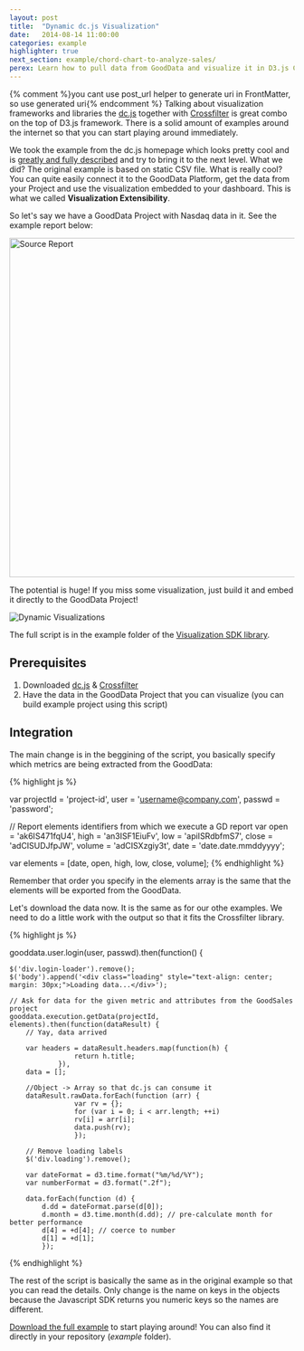 ```yaml
---
layout: post
title:  "Dynamic dc.js Visualization"
date:   2014-08-14 11:00:00
categories: example
highlighter: true
next_section: example/chord-chart-to-analyze-sales/
perex: Learn how to pull data from GoodData and visualize it in D3.js Chord chart
---
```

{% comment %}you cant use post_url helper to generate uri in FrontMatter, so use generated uri{% endcomment %}
Talking about visualization frameworks and libraries the [dc.js](http://dc-js.github.io/dc.js/) together with [Crossfilter](https://github.com/square/crossfilter/wiki/API-Reference) is great combo on the top of D3.js framework. There is a solid amount of examples around the internet so that you can start playing around immediately.

We took the example from the dc.js homepage which looks pretty cool and is [greatly and fully described](http://dc-js.github.io/dc.js/docs/stock.html) and try to bring it to the next level. What we did? The original example is based on static CSV file. What is really cool? You can quite easily connect it to the GoodData Platform, get the data from your Project and use the visualization embedded to your dashboard. This is what we called **Visualization Extensibility**.

So let's say we have a GoodData Project with Nasdaq data in it. See the example report below:

<img src="{{ site.url }}/images/posts/source-report.png" alt="Source Report" width="600px" />

The potential is huge! If you miss some visualization, just build it and embed it directly to the GoodData Project!

<img src="{{ site.url }}/images/posts/dc-js-example.png" alt="Dynamic Visualizations" />

The full script is in the example folder of the [Visualization SDK library](https://github.com/gooddata/gooddata-js).

## Prerequisites

1. Downloaded [dc.js](http://dc-js.github.io/dc.js/) & [Crossfilter](https://github.com/square/crossfilter/wiki/API-Reference)
1. Have the data in the GoodData Project that you can visualize (you can build example project using this script)

## Integration

The main change is in the beggining of the script, you basically specify which metrics are being extracted from the GoodData:

{% highlight js %}

var projectId = 'project-id',
    user = 'username@company.com',
	passwd = 'password';

// Report elements identifiers from which we execute a GD report
var open = 'ak6IS471fqU4',
	high = 'an3ISF1EiuFv',
	low = 'apiISRdbfmS7',
	close = 'adCISUDJfpJW',
    volume = 'adCISXzgiy3t',
    date = 'date.date.mmddyyyy';

var elements = [date, open, high, low, close, volume];
{% endhighlight %}

Remember that order you specify in the elements array is the same that the elements will be exported from the GoodData.

Let's download the data now. It is the same as for our othe examples. We need to do a little work with the output so that it fits the Crossfilter library.

{% highlight js %}

gooddata.user.login(user, passwd).then(function() {

    $('div.login-loader').remove();
    $('body').append('<div class="loading" style="text-align: center; margin: 30px;">Loading data...</div>');

    // Ask for data for the given metric and attributes from the GoodSales project
    gooddata.execution.getData(projectId, elements).then(function(dataResult) {
        // Yay, data arrived

        var headers = dataResult.headers.map(function(h) {
                    return h.title;
                }),
		data = [];

		//Object -> Array so that dc.js can consume it
		dataResult.rawData.forEach(function (arr) {
					var rv = {};
					for	(var i = 0; i < arr.length; ++i)
					rv[i] = arr[i];
					data.push(rv);
					});

		// Remove loading labels
        $('div.loading').remove();

		var dateFormat = d3.time.format("%m/%d/%Y");
		var numberFormat = d3.format(".2f");

		data.forEach(function (d) {
    		d.dd = dateFormat.parse(d[0]);
    		d.month = d3.time.month(d.dd); // pre-calculate month for better performance
    		d[4] = +d[4]; // coerce to number
    		d[1] = +d[1];
    		});

{% endhighlight %}

The rest of the script is basically the same as in the original example so that you can read the details. Only change is the name on keys in the objects because the Javascript SDK returns you numeric keys so the names are different.

[Download the full example](https://github.com/gooddata/gooddata-js/tree/master/examples/dc-js) to start playing around! You can also find it directly in your repository (_example_ folder).

